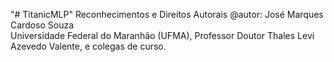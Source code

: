 "# TitanicMLP" 
Reconhecimentos e Direitos Autorais
@autor: José Marques Cardoso Souza  
Universidade Federal do Maranhão (UFMA), Professor Doutor Thales Levi Azevedo Valente, e colegas de curso.
